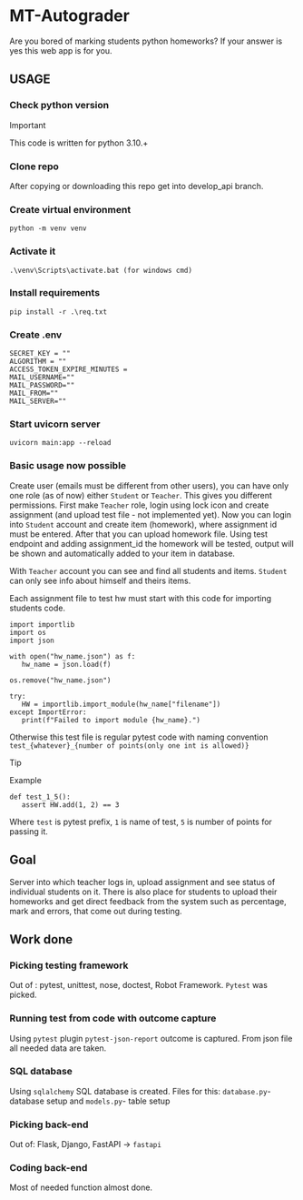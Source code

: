 # MT-Autograder

Are you bored of marking students python homeworks? If your answer is yes this web app is for you.

## USAGE
### Check python version
> [!IMPORTANT]
> This code is written for python 3.10.+

### Clone repo
After copying or downloading this repo get into develop_api branch.
### Create virtual environment
```
python -m venv venv
```
### Activate it
```
.\venv\Scripts\activate.bat (for windows cmd)
```
### Install requirements
```
pip install -r .\req.txt
```
### Create .env

```
SECRET_KEY = ""
ALGORITHM = ""
ACCESS_TOKEN_EXPIRE_MINUTES = 
MAIL_USERNAME=""
MAIL_PASSWORD=""
MAIL_FROM=""
MAIL_SERVER=""

```

### Start uvicorn server
```
uvicorn main:app --reload
```
### Basic usage now possible
Create user (emails must be different from other users), you can have only one role (as of now) either `Student` or `Teacher`. This gives you different permissions. First make `Teacher` role, login using lock icon and create assignment (and upload test file - not implemented yet). Now you can login into `Student` account and create item (homework), where assignment id must be entered. After that you can upload homework file. Using test endpoint and adding assignment_id the homework will be tested, output will be shown and automatically added to your item in database. 

With `Teacher` account you can see and find all students and items. `Student` can only see info about himself and theirs items.

Each assignment file to test hw must start with this code for importing students code.
 ```
import importlib
import os
import json

with open("hw_name.json") as f:
    hw_name = json.load(f)

os.remove("hw_name.json")

try:
    HW = importlib.import_module(hw_name["filename"])
except ImportError:
    print(f"Failed to import module {hw_name}.")
 ```

Otherwise this test file is regular pytest code with naming convention `test_{whatever}_{number of points(only one int is allowed)}`

> [!TIP]
> Example
>```
>def test_1_5():
>    assert HW.add(1, 2) == 3
>```
>Where `test` is pytest prefix, `1` is name of test, `5` is number of points for passing it. 




## Goal
Server into which teacher logs in, upload assignment and see status of individual students on it. There is also place for students to upload their homeworks and get direct feedback from the system such as percentage, mark and errors, that come out during testing. 

## Work done
  
  ### Picking testing framework
  Out of : pytest, unittest, nose, doctest, Robot Framework. `Pytest` was picked.

  ### Running test from code with outcome capture
  Using `pytest` plugin `pytest-json-report` outcome is captured. From json file all needed data are taken.

  ### SQL database
  Using `sqlalchemy` SQL database is created. Files for this: `database.py`- database setup and `models.py`- table setup

  ### Picking back-end
  Out of: Flask, Django, FastAPI ->  `fastapi`

  ### Coding back-end
  Most of needed function almost done.